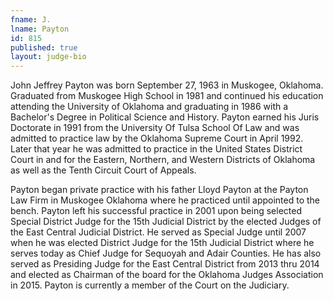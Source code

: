 ```yaml
---
fname: J.
lname: Payton
id: 815
published: true
layout: judge-bio
---
```

<p>John Jeffrey Payton was born September 27, 1963 in Muskogee, Oklahoma. Graduated from Muskogee High School in 1981 and continued his education attending the University of Oklahoma and graduating in 1986 with a Bachelor's Degree in Political Science and History.  Payton earned his Juris Doctorate in 1991 from the University Of Tulsa School Of Law and was admitted to practice law by the Oklahoma Supreme Court in April 1992. Later that year he was admitted to practice in the United States District Court in and for the Eastern, Northern, and Western Districts of Oklahoma as well as the Tenth Circuit Court of Appeals.</p>
<p>Payton began private practice with his father Lloyd Payton at the Payton Law Firm in Muskogee Oklahoma where he practiced until appointed to the bench. Payton left his successful practice in 2001 upon being selected Special District Judge for the 15th Judicial District by the elected Judges of the East Central Judicial District. He served as Special Judge until 2007 when he was elected District Judge for the 15th Judicial District where he serves today as Chief Judge for Sequoyah and Adair Counties. He has also served as Presiding Judge for the East Central District from 2013 thru 2014 and elected as Chairman of the board for the Oklahoma Judges Association in 2015. Payton is currently a member of the Court on the Judiciary.</p>
